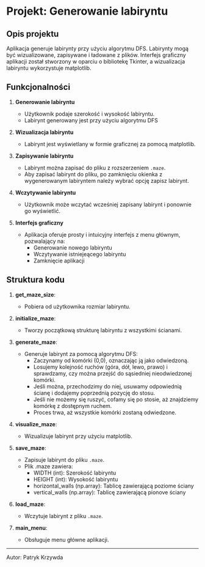 
# Projekt: Generowanie labiryntu

## Opis projektu

Aplikacja generuje labirynty przy użyciu algorytmu DFS. Labirynty mogą być wizualizowane, zapisywane i ładowane z plików. Interfejs graficzny aplikacji został stworzony w oparciu o bibliotekę Tkinter, a wizualizacja labiryntu wykorzystuje matplotlib.

## Funkcjonalności

1. **Generowanie labiryntu**

   - Użytkownik podaje szerokość i wysokość labiryntu.
   - Labirynt generowany jest przy użyciu algorytmu DFS

2. **Wizualizacja labiryntu**

   - Labirynt jest wyświetlany w formie graficznej za pomocą matplotlib.

3. **Zapisywanie labiryntu**

   - Labirynt można zapisać do pliku z rozszerzeniem `.maze`.
   - Aby zapisać labirynt do pliku, po zamknięciu okienka z wygenerowanym labiryntem należy wybrać opcję zapisz labirynt.

4. **Wczytywanie labiryntu**

   - Użytkownik może wczytać wcześniej zapisany labirynt i ponownie go wyświetlić.

5. **Interfejs graficzny**

   - Aplikacja oferuje prosty i intuicyjny interfejs z menu głównym, pozwalający na:
     - Generowanie nowego labiryntu
     - Wczytywanie istniejeącego labiryntu
     - Zamknięcie aplikacji

## Struktura kodu

1. **get\_maze\_size**:

   - Pobiera od użytkownika rozmiar labiryntu.

2. **initialize\_maze**:

   - Tworzy początkową strukturę labiryntu z wszystkimi ścianami.

3. **generate\_maze**:

   - Generuje labirynt za pomocą algorytmu DFS:
       - Zaczynamy od komórki (0,0), oznaczając ją jako odwiedzoną.
       - Losujemy kolejność ruchów (góra, dół, lewo, prawo) i sprawdzamy, czy można przejść do sąsiedniej nieodwiedzonej komórki.
       - Jeśli można, przechodzimy do niej, usuwamy odpowiednią ścianę i dodajemy poprzednią pozycję do stosu.
       - Jeśli nie możemy się ruszyć, cofamy się po stosie, aż znajdziemy komórkę z dostępnym ruchem.
       - Proces trwa, aż wszystkie komórki zostaną odwiedzone.

4. **visualize\_maze**:

   - Wizualizuje labirynt przy użyciu matplotlib.

5. **save\_maze**:

   - Zapisuje labirynt do pliku `.maze`.
   - Plik .maze zawiera:
       - WIDTH (int): Szerokość labiryntu
       - HEIGHT (int): Wysokość labiryntu
       - horizontal_walls (np.array): Tablicę zawierającą poziome ściany
       - vertical_walls (np.array): Tablicę zawierającą pionove ściany

6. **load\_maze**:

   - Wczytuje labirynt z pliku `.maze`.

7. **main\_menu**:

   - Obsługuje menu główne aplikacji.

---

Autor: Patryk Krzywda

